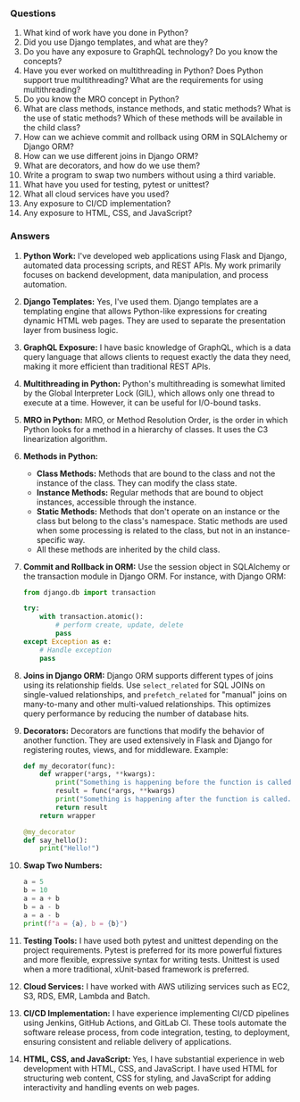 ### Questions

1. What kind of work have you done in Python?
2. Did you use Django templates, and what are they?
3. Do you have any exposure to GraphQL technology? Do you know the concepts?
4. Have you ever worked on multithreading in Python? Does Python support true multithreading? What are the requirements for using multithreading?
5. Do you know the MRO concept in Python?
6. What are class methods, instance methods, and static methods? What is the use of static methods? Which of these methods will be available in the child class?
7. How can we achieve commit and rollback using ORM in SQLAlchemy or Django ORM?
8. How can we use different joins in Django ORM?
9. What are decorators, and how do we use them?
10. Write a program to swap two numbers without using a third variable.
11. What have you used for testing, pytest or unittest?
12. What all cloud services have you used?
13. Any exposure to CI/CD implementation?
14. Any exposure to HTML, CSS, and JavaScript?

### Answers

1. **Python Work:** I've developed web applications using Flask and Django, automated data processing scripts, and REST APIs. My work primarily focuses on backend development, data manipulation, and process automation.
2. **Django Templates:** Yes, I've used them. Django templates are a templating engine that allows Python-like expressions for creating dynamic HTML web pages. They are used to separate the presentation layer from business logic.
3. **GraphQL Exposure:** I have basic knowledge of GraphQL, which is a data query language that allows clients to request exactly the data they need, making it more efficient than traditional REST APIs.
4. **Multithreading in Python:** Python's multithreading is somewhat limited by the Global Interpreter Lock (GIL), which allows only one thread to execute at a time. However, it can be useful for I/O-bound tasks.
5. **MRO in Python:** MRO, or Method Resolution Order, is the order in which Python looks for a method in a hierarchy of classes. It uses the C3 linearization algorithm.
6. **Methods in Python:**
   - **Class Methods:** Methods that are bound to the class and not the instance of the class. They can modify the class state.
   - **Instance Methods:** Regular methods that are bound to object instances, accessible through the instance.
   - **Static Methods:** Methods that don't operate on an instance or the class but belong to the class's namespace. Static methods are used when some processing is related to the class, but not in an instance-specific way.
   - All these methods are inherited by the child class.
7. **Commit and Rollback in ORM:** Use the session object in SQLAlchemy or the transaction module in Django ORM. For instance, with Django ORM:
   ```python
   from django.db import transaction

   try:
       with transaction.atomic():
           # perform create, update, delete
           pass
   except Exception as e:
       # Handle exception
       pass
8. **Joins in Django ORM:** Django ORM supports different types of joins using its relationship fields. Use `select_related` for SQL JOINs on single-valued relationships, and `prefetch_related` for "manual" joins on many-to-many and other multi-valued relationships. This optimizes query performance by reducing the number of database hits.
9. **Decorators:** Decorators are functions that modify the behavior of another function. They are used extensively in Flask and Django for registering routes, views, and for middleware. Example:
   ```python
   def my_decorator(func):
       def wrapper(*args, **kwargs):
           print("Something is happening before the function is called.")
           result = func(*args, **kwargs)
           print("Something is happening after the function is called.")
           return result
       return wrapper

   @my_decorator
   def say_hello():
       print("Hello!")
10. **Swap Two Numbers:**
    ```python
    a = 5
    b = 10
    a = a + b
    b = a - b
    a = a - b
    print(f"a = {a}, b = {b}")
    ```
11. **Testing Tools:** I have used both pytest and unittest depending on the project requirements. Pytest is preferred for its more powerful fixtures and more flexible, expressive syntax for writing tests. Unittest is used when a more traditional, xUnit-based framework is preferred.

12. **Cloud Services:** I have worked with AWS utilizing services such as EC2, S3, RDS, EMR, Lambda and Batch.

13. **CI/CD Implementation:** I have experience implementing CI/CD pipelines using Jenkins, GitHub Actions, and GitLab CI. These tools automate the software release process, from code integration, testing, to deployment, ensuring consistent and reliable delivery of applications.

14. **HTML, CSS, and JavaScript:** Yes, I have substantial experience in web development with HTML, CSS, and JavaScript. I have used HTML for structuring web content, CSS for styling, and JavaScript for adding interactivity and handling events on web pages.
